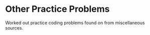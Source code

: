 Other Practice Problems
=================

Worked out practice coding problems found on from miscellaneous sources.
